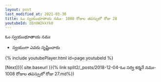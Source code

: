 ```yaml
---
layout: post
last_modified_at: 2021-03-30
title: ఓం స్వయంభూతాయ నమః- 1008 రోజుల తపస్సులో రోజు 28
youtubeId: zEnUW2kkYk0
---
```

 
 
 ఓం స్వయంభూతాయ నమః  
 
 -  స్వయంగా ఎవరు సృష్టించారు 
 
  
 
  
 
 
 
 
 
 


{% include youtubePlayer.html id=page.youtubeId %}
 
[Next]({{ site.baseurl }}{% link  split2/_posts/2018-12-04-ఓం సర్వ కర్మనే నమః- 1008 రోజుల తపస్సులో రోజు 27.md%})
 
